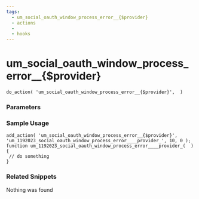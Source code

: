 ```yaml
---
tags: 
  - um_social_oauth_window_process_error__{$provider}
  - actions
  - 
  - hooks
---
```

# um\_social\_oauth\_window\_process\_error\_\_{$provider}

``` php:no-line-numbers
do_action( 'um_social_oauth_window_process_error__{$provider}',  )
```
<div class='hook-sep'></div>

### Parameters

<div class='hook-sep'></div>



### Sample Usage

``` php:no-line-numbers
add_action( 'um_social_oauth_window_process_error__{$provider}', 'um_1192023_social_oauth_window_process_error____provider_', 10, 0 );
function um_1192023_social_oauth_window_process_error____provider_(  ){
 // do something
}
```
<div class='hook-sep'></div>



### Related Snippets

Nothing was found

